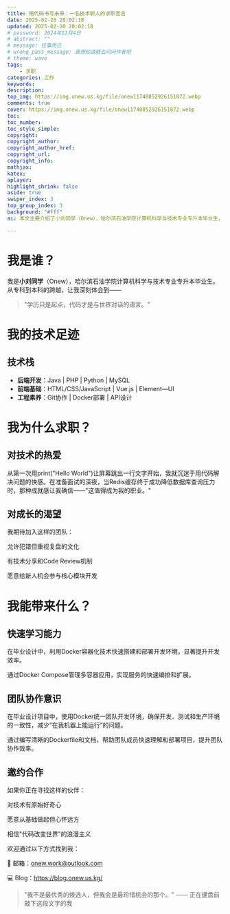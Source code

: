 ```yaml
---
title: 用代码书写未来：一名技术新人的求职宣言
date: 2025-02-20 20:02:18
updated: 2025-02-20 20:02:18
# password: 2024年12月4日
# abstract: ""
# message: 往事而已
# wrong_pass_message: 真想知道就去问问作者吧
# theme: wave
tags: 
    - 求职
categories: 工作
keywords: 
description:
top_img: https://img.onew.us.kg/file/onew11740052926151872.webp
comments: true
cover: https://img.onew.us.kg/file/onew11740052926151872.webp
toc:
toc_number:
toc_style_simple:
copyright:
copyright_author:
copyright_author_href:
copyright_url:
copyright_info:
mathjax:
katex:
aplayer:
highlight_shrink: false
aside: true
swiper_index: 3
top_group_index: 3
background: "#fff"
ai: 本文主要介绍了小刘同学（Onew），哈尔滨石油学院计算机科学与技术专业专升本毕业生，秉持 “学历只是起点，代码才是与世界对话的语言” 的理念。技术栈涵盖后端（Java、PHP、Python、MySQL）、前端（HTML/CSS/JavaScript、Vue.js、Element—UI）及工程素养（Git 协作、Docker 部署、API 设计）。因热爱技术、渴望成长而求职，期待加入允许犯错重视复盘、有技术分享和 Code Review 机制、给新人机会的团队。自身具备快速学习能力，如利用 Docker 技术提升毕设开发效率；有团队协作意识，用 Docker 统一团队环境，编写清晰文档。诚邀合作，可通过邮箱（liuhao4799@qq.com）和博客（https://blog.onew.us.kg/）联系，自认为虽非最优秀，但会最珍惜机会 。

---
```


# 我是谁？
我是**小刘同学**（Onew），哈尔滨石油学院计算机科学与技术专业专升本毕业生。从专科到本科的跨越，让我深刻体会到——  
> "学历只是起点，代码才是与世界对话的语言。"


# 我的技术足迹
## 技术栈
- **后端开发**：Java | PHP | Python | MySQL
- **前端基础**：HTML/CSS/JavaScript | Vue.js | Element—UI
- **工程素养**：Git协作 | Docker部署 | API设计

# 我为什么求职？
## 对技术的热爱
从第一次用print("Hello World")让屏幕跳出一行文字开始，我就沉迷于用代码解决问题的快感。在准备面试的深夜，当Redis缓存终于成功降低数据库查询压力时，那种成就感让我确信——"这值得成为我的职业。"

## 对成长的渴望
我期待加入这样的团队：

允许犯错但重视复盘的文化

有技术分享和Code Review机制

愿意给新人机会参与核心模块开发

# 我能带来什么？
## 快速学习能力
在毕业设计中，利用Docker容器化技术快速搭建和部署开发环境，显著提升开发效率。

通过Docker Compose管理多容器应用，实现服务的快速编排和扩展。

## 团队协作意识
在毕业设计项目中，使用Docker统一团队开发环境，确保开发、测试和生产环境的一致性，减少“在我机器上能运行”的问题。

通过编写清晰的Dockerfile和文档，帮助团队成员快速理解和部署项目，提升团队协作效率。

## 邀约合作
如果你正在寻找这样的伙伴：

对技术有原始好奇心

愿意从基础做起但心怀远方

相信"代码改变世界"的浪漫主义

欢迎通过以下方式找到我：

📧 邮箱：onew.work@outlook.com

💻 Blog：https://blog.onew.us.kg/


> "我不是最优秀的候选人，但我会是最珍惜机会的那个。"
			—— 正在键盘前敲下这段文字的我
